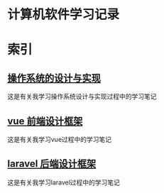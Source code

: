 # 计算机软件学习记录

# 索引
## [操作系统的设计与实现](./operate_sys/readme.md)
这是有关我学习操作系统设计与实现过程中的学习笔记  
## [vue 前端设计框架](./vue/readme.md)
这是有关我学习vue过程中的学习笔记  
## [laravel 后端设计框架](./laravel/readme.md)
这是有关我学习laravel过程中的学习笔记  